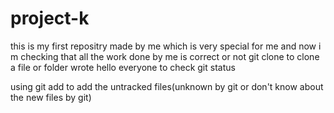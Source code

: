 # project-k
this is my first repositry made by me which is very special for me and now i m checking that all the work done by me is correct or not
git clone to clone a file or folder
 wrote hello everyone to check git status 

 using git add to add the untracked files(unknown by git or don't know about the new files by git)